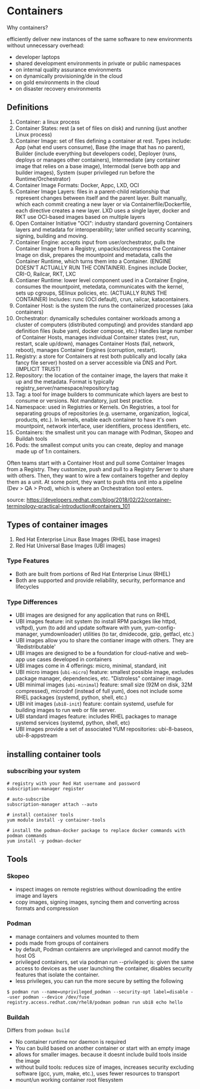 # Containers

Why containers?

efficiently deliver new instances of the same software to new environments without unnecessary overhead:
- developer laptops
- shared development environments in private or public namespaces
- on internal quality assurance environments 
- on dynamically provisioning/de in the cloud
- on gold environments in the cloud
- on disaster recovery environments

## Definitions
1. Container: a linux process
1. Container States: rest (a set of files on disk) and running (just another Linux process)
1. Container Image: set of files defining a container at rest. Types include: App (what end users consume), Base (the image that has no parent), Builder (include everything but developers code), Deployer (runs, deploys or manages other containers), Intermediate (any container image that relies on a base image), Intermodal (serve both app and builder images), System (super privileged run before the Runtime/Orchestrator)
1. Container Image Formats: Docker, Appc, LXD, OCI
1. Container Image Layers: files in a parent-child relationship that represent changes between itself and the parent layer. Built manually, which each commit creating a new layer or via Containerfile/Dockerfile, each directive creates a new layer. LXD uses a single layer, docker and RKT use OCI-based images based on multiple layers
1. Open Container Initiative "OCI": industry standard governing Containers layers and metadata for interoperability; later unified security scanning, signing, building and moving.
1. Container Engine: accepts input from user/orchestrator, pulls the Container Image from a Registry, unpacks/decompress the Container Image on disk, prepares the mountpoint and metadata, calls the Container Runtime, which turns them into a Container. (ENGINE DOESN'T ACTUALLY RUN THE CONTAINER). Engines include Docker, CRI-O, Railcar, RKT, LXC
1. Contianer Runtime: lower level component used in a Container Engine, consumes the mountpoint, metedata, communicates with the kernel, sets up cgroups, SElinux policies, etc. (ACTUALLY RUNS THE CONTAINER) Includes: runc (OCI default), crun, railcar, katacontainers. 
1. Container Host: is the system the runs the containerized processes (aka containers)
1. Orchestrator: dynamically schedules container workloads among a cluster of computers (distributed computing) and provides standard app definition files (kube yaml, docker compose, etc.) Handles large number of Container Hosts, manages individual Container states (rest, run, restart, scale up/down), manages Container Hosts (fail, network, reboot), manages Container Engines (corruption, restart).  
1. Registry: a store for Containers at rest both publically and locally (aka fancy file server) hosted on a server accessible via DNS and Port. (IMPLICIT TRUST)
1. Repository: the location of the container image, the layers that make it up and the metadata. Format is typically registry_server/namespace/repository:tag
1. Tag: a tool for image builders to communicate which layers are best to consume or versions. Not mandatory, just best practice.
1. Namespace: used in Registries or Kernels. On Registries, a tool for separating groups of repositories (e.g. username, organization, logical, products, etc.). In kernels, enable each container to have it's own mountpoint, network interface, user identifiers, process identifiers, etc. 
1. Containers: the smallest unit you can manage with Podman, Skopeo and Buildah tools 
1. Pods: the smallest comput units you can create, deploy and manage made up of 1:n containers. 

Often teams start with a Container Host and pull some Container Images from a Registry. They customize, push and pull to a Registry Server to share with others. Then, they want to wire a few containers together and deploy them as a unit. At some point, they want to push thta unit into a pipeline (Dev > QA > Prod), which is where an Orchestration tool enters. 

source: https://developers.redhat.com/blog/2018/02/22/container-terminology-practical-introduction#containers_101

## Types of container images
1. Red Hat Enterprise Linux Base Images (RHEL base images)
1. Red Hat Universal Base Images (UBI images)

### Type Features
- Both are built from portions of Red Hat Enterprise Linux (RHEL)
- Both are supported and provide reliability, security, performance and lifecycles

### Type Differences
- UBI images are designed for any application that runs on RHEL
- UBI images feature: init system (to install RPM packges like httpd, vsftpd), yum (to add and update software with yum, yum-config-manager, yumdownloader) utilities (to tar, dmidecode, gzip, getfacl, etc.)
- UBI images allow you to share the contianer image with others. They are 'Redistributable'
- UBI images are designed to be a foundation for cloud-native and web-app use cases developed in containers
- UBI images come in 4 offerings: micro, minimal, standard, init
- UBI micro images (`ubi-micro`) feature: smallest possible image, excludes package manager, dependencies, etc. "Distroless" container image.
- UBI minimal images (`ubi-minimal`) feature: small size (92M on disk, 32M compressed), microdnf (instead of full yum), does not include some RHEL packages (systemd, python, shell, etc.)
- UBI init images (`ubi8-init`) feature: contain systemd, usefule for building images to run web or file server.
- UBI standard images feature: includes RHEL packages to manage systemd services (systemd, python, shell, etc)
- UBI images provide a set of associated YUM repositories: ubi-8-baseos, ubi-8-appstream

## installing container tools

### subscribing your system

```
# registry with your Red Hat username and password
subscription-manager register

# auto-subscribe
subscription-manager attach --auto

# install container tools
yum module install -y container-tools

# install the podman-docker package to replace docker commands with podman commands
yum install -y podman-docker
```

## Tools

### Skopeo
- inspect images on remote registries without downloading the entire image and layers
- copy images, signing images, syncing them and converting across formats and compression

### Podman
- manage containers and volumes mounted to them
- pods made from groups of containers
- by default, Podman contaienrs are unprivileged and cannot modify the host OS 
- privileged containers, set via podman run --privileged is: given the same access to devices as the user launching the container, disables security features that isolate the container.
- less privileges, you can run the more secure by setting the following
```
$ podman run --name=unprivileged_podman --security-opt label=disable --user podman --device /dev/fuse registry.access.redhat.com/rhel8/podman podman run ubi8 echo hello
```

### Buildah
Differs from `podman build`
- No container runtime nor daemon is required
- You can build based on another container or start with an empty image
- allows for smaller images. because it doesnt include build tools inside the image
- without build tools: reduces size of images, increases security excluding software (gcc, yum,  make, etc.), uses fewer resources to transport
- mount/un working container root filesystem


